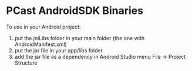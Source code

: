 # PCast AndroidSDK Binaries

To use in your Android project:
1. put the jniLibs folder in your main folder (the one with AndroidManifest.xml)
2. put the jar file in your app/libs folder
3. add the jar file as a dependency in Android Studio menu File -> Project Structure

